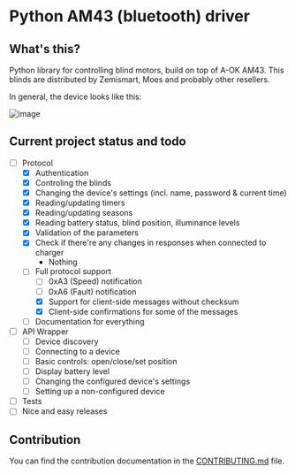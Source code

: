 # Python AM43 (bluetooth) driver

## What's this?

Python library for controlling blind motors, build on top of A-OK AM43.
This blinds are distributed by Zemismart, Moes and probably other resellers.

In general, the device looks like this:

![image](https://user-images.githubusercontent.com/629281/226755076-cfbfc160-7ca9-4302-b921-e3710e8b038c.png)

## Current project status and todo

- [ ] Protocol
  - [x] Authentication
  - [x] Controling the blinds
  - [x] Changing the device's settings (incl. name, password & current time)
  - [x] Reading/updating timers
  - [x] Reading/updating seasons
  - [x] Reading battery status, blind position, illuminance levels
  - [x] Validation of the parameters
  - [x] Check if there're any changes in responses when connected to charger
    - Nothing
  - [ ] Full protocol support
    - [ ] 0xA3 (Speed) notification
    - [ ] 0xA6 (Fault) notification
    - [x] Support for client-side messages without checksum
    - [x] Client-side confirmations for some of the messages
  - [ ] Documentation for everything
- [ ] API Wrapper
  - [ ] Device discovery
  - [ ] Connecting to a device
  - [ ] Basic controls: open/close/set position
  - [ ] Display battery level
  - [ ] Changing the configured device's settings
  - [ ] Setting up a non-configured device
- [ ] Tests
- [ ] Nice and easy releases

## Contribution

You can find the contribution documentation in the [CONTRIBUTING.md](./CONTRIBUTING.md) file.
